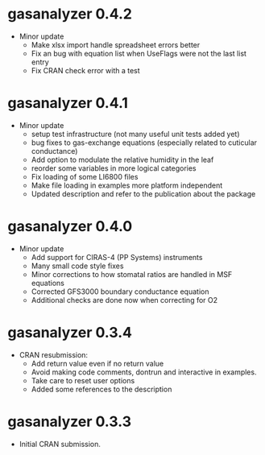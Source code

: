 # gasanalyzer 0.4.2
* Minor update
  - Make xlsx import handle spreadsheet errors better
  - Fix an bug with equation list when UseFlags were not the last list entry
  - Fix CRAN check error with a test
  
# gasanalyzer 0.4.1
* Minor update
  - setup test infrastructure (not many useful unit tests added yet)
  - bug fixes to gas-exchange equations (especially related to cuticular conductance)
  - Add option to modulate the relative humidity in the leaf
  - reorder some variables in more logical categories 
  - Fix loading of some LI6800 files
  - Make file loading in examples more platform independent
  - Updated description and refer to the publication about the package
  
# gasanalyzer 0.4.0

* Minor update
  - Add support for CIRAS-4 (PP Systems) instruments
  - Many small code style fixes
  - Minor corrections to how stomatal ratios are handled in MSF equations
  - Corrected GFS3000 boundary conductance equation
  - Additional checks are done now when correcting for O2 

# gasanalyzer 0.3.4

* CRAN resubmission:
  - Add return value even if no return value
  - Avoid making code comments, dontrun and interactive in examples.
  - Take care to reset user options
  - Added some references to the description

# gasanalyzer 0.3.3

* Initial CRAN submission.
